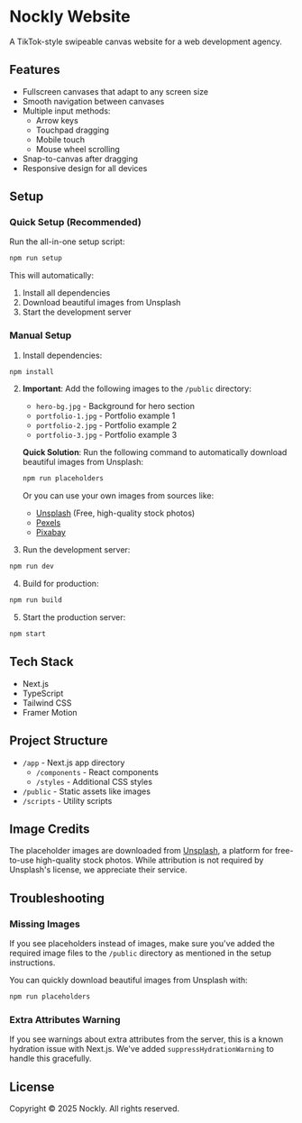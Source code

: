 # Nockly Website

A TikTok-style swipeable canvas website for a web development agency.

## Features

- Fullscreen canvases that adapt to any screen size
- Smooth navigation between canvases
- Multiple input methods:
  - Arrow keys
  - Touchpad dragging
  - Mobile touch
  - Mouse wheel scrolling
- Snap-to-canvas after dragging
- Responsive design for all devices

## Setup

### Quick Setup (Recommended)

Run the all-in-one setup script:
```bash
npm run setup
```

This will automatically:
1. Install all dependencies
2. Download beautiful images from Unsplash
3. Start the development server

### Manual Setup

1. Install dependencies:
```bash
npm install
```

2. **Important**: Add the following images to the `/public` directory:
   - `hero-bg.jpg` - Background for hero section
   - `portfolio-1.jpg` - Portfolio example 1
   - `portfolio-2.jpg` - Portfolio example 2
   - `portfolio-3.jpg` - Portfolio example 3

   **Quick Solution**: Run the following command to automatically download beautiful images from Unsplash:
   ```bash
   npm run placeholders
   ```

   Or you can use your own images from sources like:
   - [Unsplash](https://unsplash.com/) (Free, high-quality stock photos)
   - [Pexels](https://www.pexels.com/)
   - [Pixabay](https://pixabay.com/)

3. Run the development server:
```bash
npm run dev
```

4. Build for production:
```bash
npm run build
```

5. Start the production server:
```bash
npm start
```

## Tech Stack

- Next.js
- TypeScript
- Tailwind CSS
- Framer Motion

## Project Structure

- `/app` - Next.js app directory
  - `/components` - React components
  - `/styles` - Additional CSS styles
- `/public` - Static assets like images
- `/scripts` - Utility scripts

## Image Credits

The placeholder images are downloaded from [Unsplash](https://unsplash.com/), a platform for free-to-use high-quality stock photos. While attribution is not required by Unsplash's license, we appreciate their service.

## Troubleshooting

### Missing Images
If you see placeholders instead of images, make sure you've added the required image files to the `/public` directory as mentioned in the setup instructions.

You can quickly download beautiful images from Unsplash with:
```bash
npm run placeholders
```

### Extra Attributes Warning
If you see warnings about extra attributes from the server, this is a known hydration issue with Next.js. We've added `suppressHydrationWarning` to handle this gracefully.

## License

Copyright © 2025 Nockly. All rights reserved. 
